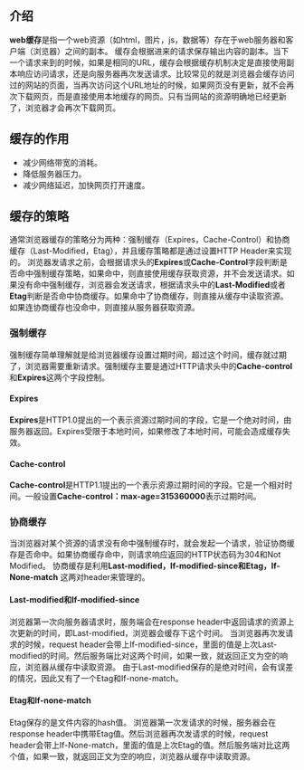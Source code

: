 ## 介绍
**web缓存**是指一个web资源（如html，图片，js，数据等）存在于web服务器和客户端（浏览器）之间的副本。
缓存会根据进来的请求保存输出内容的副本。当下一个请求来到的时候，如果是相同的URL，缓存会根据缓存机制决定是直接使用副本响应访问请求，还是向服务器再次发送请求。比较常见的就是浏览器会缓存访问过的网站的页面，当再次访问这个URL地址的时候，如果网页没有更新，就不会再次下载网页，而是直接使用本地缓存的网页。只有当网站的资源明确地已经更新了，浏览器才会再次下载网页。
## 缓存的作用
+ 减少网络带宽的消耗。
+ 降低服务器压力。
+ 减少网络延迟，加快网页打开速度。
## 缓存的策略
通常浏览器缓存的策略分为两种：强制缓存（Expires，Cache-Control）和协商缓存（Last-Modified，Etag），并且缓存策略都是通过设置HTTP Header来实现的。
浏览器发请求之前，会根据请求头的**Expires**或**Cache-Control**字段判断是否命中强制缓存策略，如果命中，则直接使用缓存获取资源，并不会发送请求。如果没有命中强制缓存，浏览器会发送请求，根据请求头中的**Last-Modified**或者**Etag**判断是否命中协商缓存。如果命中了协商缓存，则直接从缓存中读取资源。如果连协商缓存也没命中，则直接从服务器获取资源。
### 强制缓存
强制缓存简单理解就是给浏览器缓存设置过期时间，超过这个时间，缓存就过期了，浏览器需要重新请求。强制缓存主要是通过HTTP请求头中的**Cache-control**和**Expires**这两个字段控制。
#### Expires
**Expires**是HTTP1.0提出的一个表示资源过期时间的字段，它是一个绝对时间，由服务器返回。Expires受限于本地时间，如果修改了本地时间，可能会造成缓存失效。
#### Cache-control
**Cache-control**是HTTP1.1提出的一个表示资源过期时间的字段。它是一个相对时间。一般设置**Cache-control：max-age=315360000**表示过期时间。
### 协商缓存
当浏览器对某个资源的请求没有命中强制缓存时，就会发起一个请求，验证协商缓存是否命中。如果协商缓存命中，则请求响应返回的HTTP状态码为304和Not Modified。
协商缓存是利用**Last-modified，If-modified-since和Etag，If-None-match** 这两对header来管理的。
#### Last-modified和If-modified-since
浏览器第一次向服务器请求时，服务端会在response header中返回请求的资源上次更新的时间，即Last-modified，浏览器会缓存下这个时间。
当浏览器再次发请求的时候，request header会带上If-modified-since，里面的值是上次Last-modified的时间。然后服务端比对这两个时间，如果一致，就返回正文为空的响应，浏览器从缓存中读取资源。
由于Last-modified保存的是绝对时间，会有误差的情况，因此又有了一个Etag和If-none-match。
#### Etag和If-none-match
Etag保存的是文件内容的hash值。
浏览器第一次发请求的时候，服务器会在response header中携带Etag值。然后浏览器再次发请求的时候，request header会带上If-None-match，里面的值是上次Etag的值。然后服务端对比这两个值，如果一致，就返回正文为空的响应，浏览器从缓存中读取资源。
